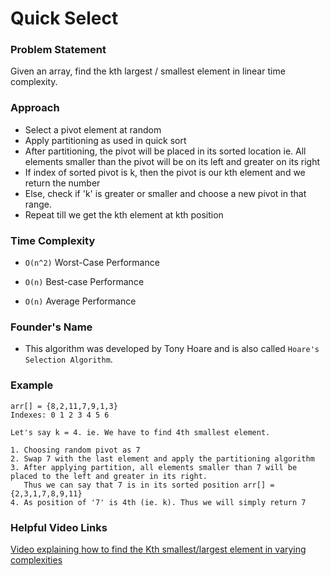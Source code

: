 # Quick Select

### Problem Statement

Given an array, find the kth largest / smallest element in linear time complexity.

### Approach

- Select a pivot element at random
- Apply partitioning as used in quick sort
- After partitioning, the pivot will be placed in its sorted location ie. All elements smaller than the pivot will be on its left and greater on its right
- If index of sorted pivot is k, then the pivot is our kth element and we return the number
- Else, check if 'k' is greater or smaller and choose a new pivot in that range.
- Repeat till we get the kth element at kth position

### Time Complexity

- `O(n^2)` Worst-Case Performance

- `O(n)` Best-case Performance

- `O(n)` Average Performance


### Founder's Name

- This algorithm was developed by Tony Hoare and is also called `Hoare's Selection Algorithm`.

### Example

```
arr[] = {8,2,11,7,9,1,3}
Indexes: 0 1 2 3 4 5 6

Let's say k = 4. ie. We have to find 4th smallest element.

1. Choosing random pivot as 7
2. Swap 7 with the last element and apply the partitioning algorithm
3. After applying partition, all elements smaller than 7 will be placed to the left and greater in its right.
   Thus we can say that 7 is in its sorted position arr[] = {2,3,1,7,8,9,11}
4. As position of '7' is 4th (ie. k). Thus we will simply return 7
```

### Helpful Video Links

[Video explaining how to find the Kth smallest/largest element in varying complexities](https://youtu.be/hGK_5n81drs)
